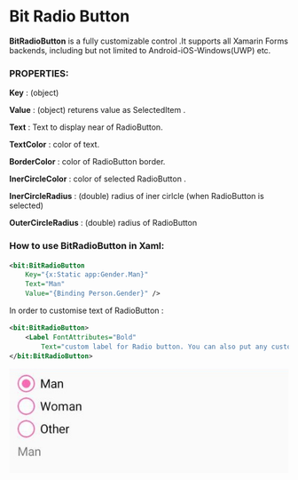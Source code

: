 # Bit Radio Button

**BitRadioButton** is a fully customizable control .It supports all Xamarin Forms backends, including but not limited to Android-iOS-Windows(UWP) etc.

### PROPERTIES:

**Key** : (object) 

**Value** : (object) returens value as SelectedItem .

**Text** : Text to display near of RadioButton.

**TextColor** : color of text.

**BorderColor** : color of RadioButton border.

**InerCircleColor** : color of selected RadioButton .

**InerCircleRadius** : (double) radius of iner cirlcle (when RadioButton is selected)

**OuterCircleRadius** : (double) radius of RadioButton

### How to use BitRadioButton in Xaml:

```xml
<bit:BitRadioButton
    Key="{x:Static app:Gender.Man}"
    Text="Man"
    Value="{Binding Person.Gender}" />
``` 

In order to customise text of RadioButton :

```xml
<bit:BitRadioButton>
    <Label FontAttributes="Bold" 
        Text="custom label for Radio button. You can also put any custom control here!" />
</bit:BitRadioButton>
```

![Bit radio button](radio-button.jpg)